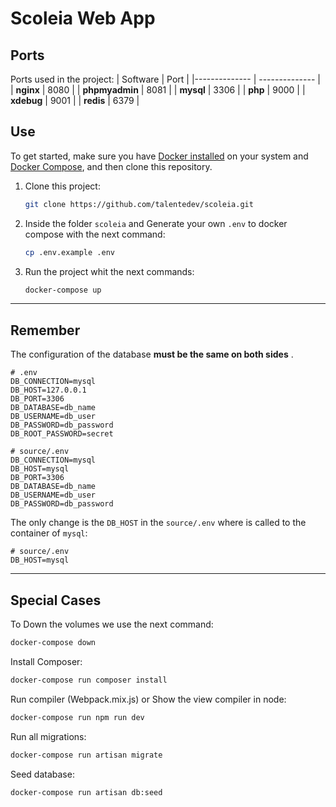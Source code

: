 # Scoleia Web App

## Ports

Ports used in the project:
| Software | Port |
|-------------- | -------------- |
| **nginx** | 8080 |
| **phpmyadmin** | 8081 |
| **mysql** | 3306 |
| **php** | 9000 |
| **xdebug** | 9001 |
| **redis** | 6379 |

## Use

To get started, make sure you have [Docker installed](https://docs.docker.com/) on your system and [Docker Compose](https://docs.docker.com/compose/install/), and then clone this repository.

1. Clone this project:

   ```sh
   git clone https://github.com/talentedev/scoleia.git
   ```

2. Inside the folder `scoleia` and Generate your own `.env` to docker compose with the next command:

   ```sh
   cp .env.example .env
   ```

3. Run the project whit the next commands:

   ```sh
   docker-compose up
   ```

---

## Remember

The configuration of the database **must be the same on both sides** .

```dotenv
# .env
DB_CONNECTION=mysql
DB_HOST=127.0.0.1
DB_PORT=3306
DB_DATABASE=db_name
DB_USERNAME=db_user
DB_PASSWORD=db_password
DB_ROOT_PASSWORD=secret
```

```dotenv
# source/.env
DB_CONNECTION=mysql
DB_HOST=mysql
DB_PORT=3306
DB_DATABASE=db_name
DB_USERNAME=db_user
DB_PASSWORD=db_password
```

The only change is the `DB_HOST` in the `source/.env` where is called to the container of `mysql`:

```dotenv
# source/.env
DB_HOST=mysql
```

---

## Special Cases

To Down the volumes we use the next command:

```sh
docker-compose down
```

Install Composer:

```sh
docker-compose run composer install
```

Run compiler (Webpack.mix.js) or Show the view compiler in node:

```sh
docker-compose run npm run dev
```

Run all migrations:

```sh
docker-compose run artisan migrate
```

Seed database:

```sh
docker-compose run artisan db:seed
```
